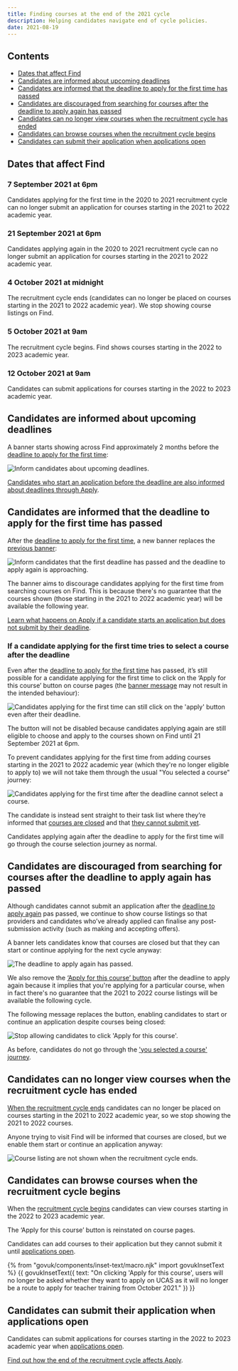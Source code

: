 ```yaml
---
title: Finding courses at the end of the 2021 cycle
description: Helping candidates navigate end of cycle policies.
date: 2021-08-19
---
```


## Contents

* [Dates that affect Find](/find-teacher-training/changes-to-find-at-the-end-of-2021-cycle/#dates-that-affect-find)
* [Candidates are informed about upcoming deadlines](/find-teacher-training/changes-to-find-at-the-end-of-2021-cycle/#candidates-are-informed-about-upcoming-deadlines)
* [Candidates are informed that the deadline to apply for the first time has passed](/find-teacher-training/changes-to-find-at-the-end-of-2021-cycle/#candidates-are-informed-that-the-deadline-to-apply-for-the-first-time-has-passed)
* [Candidates are discouraged from searching for courses after the deadline to apply again has passed](/find-teacher-training/changes-to-find-at-the-end-of-2021-cycle/#candidates-are-discouraged-from-searching-for-courses-after-the-deadline-to-apply-again-has-passed)
* [Candidates can no longer view courses when the recruitment cycle has ended](/find-teacher-training/changes-to-find-at-the-end-of-2021-cycle/#candidates-can-no-longer-view-courses-when-the-recruitment-cycle-has-ended)
* [Candidates can browse courses when the recruitment cycle begins](/find-teacher-training/changes-to-find-at-the-end-of-2021-cycle/#candidates-can-browse-courses-when-the-recruitment-cycle-begins)
* [Candidates can submit their application when applications open](/find-teacher-training/changes-to-find-at-the-end-of-2021-cycle/#candidates-can-submit-their-application-when-applications-open)

## Dates that affect Find

### 7 September 2021 at 6pm

Candidates applying for the first time in the 2020 to 2021 recruitment cycle can no longer submit an application for courses starting in the 2021 to 2022 academic year.

### 21 September 2021 at 6pm

Candidates applying again in the 2020 to 2021 recruitment cycle can no longer submit an application for courses starting in the 2021 to 2022 academic year.

### 4 October 2021 at midnight

The recruitment cycle ends (candidates can no longer be placed on courses starting in the 2021 to 2022 academic year). We stop showing course listings on Find.

### 5 October 2021 at 9am

The recruitment cycle begins. Find shows courses starting in the 2022 to 2023 academic year.

### 12 October 2021 at 9am

Candidates can submit applications for courses starting in the 2022 to 2023 academic year.

## Candidates are informed about upcoming deadlines

A banner starts showing across Find approximately 2 months before the [deadline to apply for the first time](/find-teacher-training/changes-to-find-at-the-end-of-2021-cycle/#7-september-2021-at-6pm):

![Inform candidates about upcoming deadlines.](upcoming-deadlines-notice.png)

[Candidates who start an application before the deadline are also informed about deadlines through Apply](/apply-for-teacher-training/end-of-cycle-2021/#candidates-are-informed-about-their-deadline-to-apply).

## Candidates are informed that the deadline to apply for the first time has passed

After the [deadline to apply for the first time](/find-teacher-training/changes-to-find-at-the-end-of-2021-cycle/#7-september-2021-at-6pm), a new banner replaces the [previous banner](/find-teacher-training/changes-to-find-at-the-end-of-2021-cycle/#candidates-are-informed-about-upcoming-deadlines):

![Inform candidates that the first deadline has passed and the deadline to apply again is approaching.](first-deadline-has-passed.png)

The banner aims to discourage candidates applying for the first time from searching courses on Find. This is because there's no guarantee that the courses shown (those starting in the 2021 to 2022 academic year) will be available the following year.

[Learn what happens on Apply if a candidate starts an application but does not submit by their deadline](https://bat-design-history.netlify.app/apply-for-teacher-training/end-of-cycle-2021/#if-a-candidate-does-not-submit-by-their-deadline).

### If a candidate applying for the first time tries to select a course after the deadline

Even after the [deadline to apply for the first time](/find-teacher-training/changes-to-find-at-the-end-of-2021-cycle/#7-september-2021-at-6pm) has passed, it’s still possible for a candidate applying for the first time to click on the ‘Apply for this course’ button on course pages (the [banner message](/find-teacher-training/changes-to-find-at-the-end-of-2021-cycle/#candidates-are-informed-that-the-deadline-to-apply-for-the-first-time-has-passed) may not result in the intended behaviour):

![Candidates applying for the first time can still click on the 'apply' button even after their deadline.](apply-for-this-course-button.png)

The button will not be disabled because candidates applying again are still eligible to choose and apply to the courses shown on Find until 21 September 2021 at 6pm.

To prevent candidates applying for the first time from adding courses starting in the 2021 to 2022 academic year (which they're no longer eligible to apply to) we will not take them through the usual "You selected a course" journey:

![Candidates applying for the first time after the deadline cannot select a course.](select-course-journey.png)

The candidate is instead sent straight to their task list where they’re informed that [courses are closed](/apply-for-teacher-training/end-of-cycle-2021/#if-they-carry-over-before-find-reopens%2C-they-cannot-find-courses) and that [they cannot submit yet](/apply-for-teacher-training/end-of-cycle-2021/#if-they-carry-over-before-apply-reopens%2C-they-cannot-submit).

Candidates applying again after the deadline to apply for the first time will go through the course selection journey as normal.

## Candidates are discouraged from searching for courses after the deadline to apply again has passed

Although candidates cannot submit an application after the [deadline to apply again](/find-teacher-training/changes-to-find-at-the-end-of-2021-cycle/#21-september-2021-at-6pm) pas passed, we continue to show course listings so that providers and candidates who’ve already applied can finalise any post-submission activity (such as making and accepting offers).

A banner lets candidates know that courses are closed but that they can start or continue applying for the next cycle anyway:

![The deadline to apply again has passed.](courses-closed-banner.png)

We also remove the [‘Apply for this course’ button](/find-teacher-training/changes-to-find-at-the-end-of-2021-cycle/#if-a-candidate-applying-for-the-first-time-tries-to-select-a-course-after-the-deadline) after the deadline to apply again because it implies that you're applying for a particular course, when in fact there's no guarantee that the 2021 to 2022 course listings will be available the following cycle.

The following message replaces the button, enabling candidates to start or continue an application despite courses being closed:

![Stop allowing candidates to click 'Apply for this course'.](courses-closed-start-application-anyway.png)

As before, candidates do not go through the ['you selected a course' journey](/find-teacher-training/changes-to-find-at-the-end-of-2021-cycle/select-course-journey.png).

## Candidates can no longer view courses when the recruitment cycle has ended

[When the recruitment cycle ends](/find-teacher-training/changes-to-find-at-the-end-of-2021-cycle/#4-october-2021-at-midnight) candidates can no longer be placed on courses starting in the 2021 to 2022 academic year, so we stop showing the 2021 to 2022 courses.

Anyone trying to visit Find will be informed that courses are closed, but we enable them start or continue an application anyway:

![Course listing are not shown when the recruitment cycle ends.](find-does-not-show-courses-when-the-cycle-has-ended.png)

## Candidates can browse courses when the recruitment cycle begins

When the [recruitment cycle begins](/find-teacher-training/changes-to-find-at-the-end-of-2021-cycle/#5-october-2021-at-9am) candidates can view courses starting in the 2022 to 2023 academic year.

The ‘Apply for this course’ button is reinstated on course pages.

Candidates can add courses to their application but they cannot submit it until [applications open](/find-teacher-training/changes-to-find-at-the-end-of-2021-cycle/#12-october-2021-at-9am).

{% from "govuk/components/inset-text/macro.njk" import govukInsetText %}
{{ govukInsetText({
  text: "On clicking 'Apply for this course', users will no longer be asked whether they want to apply on UCAS as it will no longer be a route to apply for teacher training from October 2021."
}) }}

## Candidates can submit their application when applications open

Candidates can submit applications for courses starting in the 2022 to 2023 academic year when [applications open](/find-teacher-training/changes-to-find-at-the-end-of-2021-cycle/#12-october-2021-at-9am).

[Find out how the end of the recruitment cycle affects Apply](/apply-for-teacher-training/end-of-cycle-2021).
